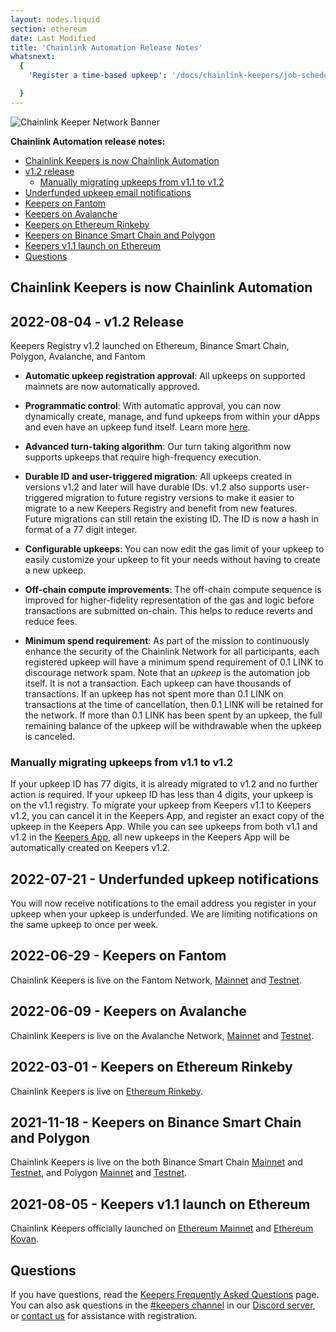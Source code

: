 ```yaml
---
layout: nodes.liquid
section: ethereum
date: Last Modified
title: 'Chainlink Automation Release Notes'
whatsnext:
  {
    'Register a time-based upkeep': '/docs/chainlink-keepers/job-scheduler/','Register a Custom Logic Upkeep': '/docs/chainlink-keepers/register-upkeep/',

  }
---
```

![Chainlink Keeper Network Banner](/images/contract-devs/generic-banner.png)


**Chainlink Automation release notes:**

- [Chainlink Keepers is now Chainlink Automation](#chainlink-keepers-is-now-chainlink-automation)
- [v1.2 release](#2022-08-04---v12-release)
  - [Manually migrating upkeeps from v1.1 to v1.2](#manually-migrating-upkeeps-from-v11-to-v12)
- [Underfunded upkeep email notifications](#2022-07-21---underfunded-upkeep-notifications)
- [Keepers on Fantom](#2022-06-29---keepers-on-fantom)
- [Keepers on Avalanche](#2022-06-09---keepers-on-avalanche)
- [Keepers on Ethereum Rinkeby](#2022-03-01---keepers-on-ethereum-rinkeby)
- [Keepers on Binance Smart Chain and Polygon](#2021-11-18---keepers-on-binance-smart-chain-and-polygon)
- [Keepers v1.1 launch on Ethereum](#2021-08-05---keepers-v11-launch-on-ethereum)
- [Questions](#questions)

## Chainlink Keepers is now Chainlink Automation

## 2022-08-04 - v1.2 Release

Keepers Registry v1.2 launched on Ethereum, Binance Smart Chain, Polygon, Avalanche, and Fantom

- **Automatic upkeep registration approval**: All upkeeps on supported mainnets are now automatically approved.

- **Programmatic control**: With automatic approval, you can now dynamically create, manage, and fund upkeeps from within your dApps and even have an upkeep fund itself. Learn more [here](/docs/chainlink-keepers/register-upkeep/#register-an-upkeep-using-your-own-deployed-contract).

- **Advanced turn-taking algorithm**: Our turn taking algorithm now supports upkeeps that require high-frequency execution.

- **Durable ID and user-triggered migration**: All upkeeps created in versions v1.2 and later will have durable IDs. v1.2 also supports user-triggered migration to future registry versions to make it easier to migrate to a new Keepers Registry and benefit from new features. Future migrations can still retain the existing ID. The ID is now a hash in format of a 77 digit integer.

- **Configurable upkeeps**: You can now edit the gas limit of your upkeep to easily customize your upkeep to fit your needs without having to create a new upkeep.

- **Off-chain compute improvements**: The off-chain compute sequence is improved for higher-fidelity representation of the gas and logic before transactions are submitted on-chain. This helps to reduce reverts and reduce fees.

- **Minimum spend requirement**: As part of the mission to continuously enhance the security of the Chainlink Network for all participants, each registered upkeep will have a minimum spend requirement of 0.1 LINK to discourage network spam. Note that an *upkeep* is the automation job itself. It is not a transaction. Each upkeep can have thousands of transactions. If an upkeep has not spent more than 0.1 LINK on transactions at the time of cancellation, then 0.1 LINK will be retained for the network. If more than 0.1 LINK has been spent by an upkeep, the full remaining balance of the upkeep will be withdrawable when the upkeep is canceled.

### Manually migrating upkeeps from v1.1 to v1.2

If your upkeep ID has 77 digits, it is already migrated to v1.2 and no further action is required. If your upkeep ID has less than 4 digits, your upkeep is on the v1.1 registry. To migrate your upkeep from Keepers v1.1 to Keepers v1.2, you can cancel it in the Keepers App, and register an exact copy of the upkeep in the Keepers App. While you can see upkeeps from both v1.1 and v1.2 in the [Keepers App](https://keepers.chain.link), all new upkeeps in the Keepers App will be automatically created on Keepers v1.2.

## 2022-07-21 - Underfunded upkeep notifications

You will now receive notifications to the email address you register in your upkeep when your upkeep is underfunded. We are limiting notifications on the same upkeep to once per week.

## 2022-06-29 - Keepers on Fantom

Chainlink Keepers is live on the Fantom Network, [Mainnet](https://keepers.chain.link/fantom) and [Testnet](https://keepers.chain.link/fantom-testnet).

## 2022-06-09 - Keepers on Avalanche

Chainlink Keepers is live on the Avalanche Network, [Mainnet](https://keepers.chain.link/avalanche) and [Testnet](https://keepers.chain.link/fuji).

## 2022-03-01 - Keepers on Ethereum Rinkeby

Chainlink Keepers is live on [Ethereum Rinkeby](https://keepers.chain.link/rinkeby).

## 2021-11-18 - Keepers on Binance Smart Chain and Polygon

Chainlink Keepers is live on the both Binance Smart Chain [Mainnet](https://keepers.chain.link/bsc) and [Testnet](https://keepers.chain.link/chapel), and Polygon [Mainnet](https://keepers.chain.link/polygon) and [Testnet](https://keepers.chain.link/mumbai).

## 2021-08-05 - Keepers v1.1 launch on Ethereum

Chainlink Keepers officially launched on [Ethereum Mainnet](https://keepers.chain.link/mainnet) and [Ethereum Kovan](https://keepers.chain.link/kovan).

## Questions

If you have questions, read the [Keepers Frequently Asked Questions](../faqs/) page. You can also ask questions in the [#keepers channel](https://discord.com/channels/592041321326182401/821350860302581771) in our [Discord server](https://discord.gg/qj9qarT), or [contact us](https://forms.gle/WadxnzzjHPtta5Zd9) for assistance with registration.
